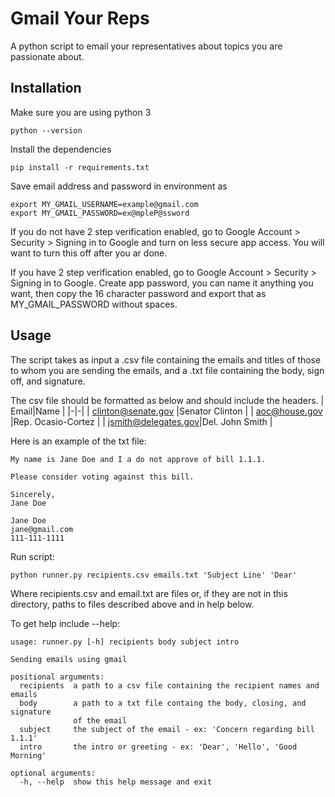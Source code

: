 # Gmail Your Reps

A python script to email your representatives about topics you are passionate about.

## Installation
Make sure you are using python 3
```
python --version
```
Install the dependencies
```
pip install -r requirements.txt
```
Save email address and password in environment as
```
export MY_GMAIL_USERNAME=example@gmail.com
export MY_GMAIL_PASSWORD=ex@mpleP@ssword
```
If you do not have 2 step verification enabled, go to Google Account > Security > Signing in to Google and turn on less secure app access. You will want to turn this off after you ar done. 

If you have 2 step verification enabled, go to Google Account > Security > Signing in to Google. Create app password, you can name it anything you want, then copy the 16 character password and export that as MY_GMAIL_PASSWORD without spaces.

## Usage
The script takes as input a .csv file containing the emails and titles of those to whom you are sending the emails, and a .txt file containing the body, sign off, and signature. 

The csv file should be formatted as below and should include the headers. 
| Email|Name |
|-|-|
| clinton@senate.gov  |Senator Clinton    |
| aoc@house.gov       |Rep. Ocasio-Cortez |
| jsmith@delegates.gov|Del. John Smith    |

Here is an example of the txt file:
```text
My name is Jane Doe and I a do not approve of bill 1.1.1.

Please consider voting against this bill.

Sincerely,
Jane Doe

Jane Doe
jane@gmail.com
111-111-1111
```

Run script:
```
python runner.py recipients.csv emails.txt 'Subject Line' 'Dear'
```
Where recipients.csv and email.txt are files or, if they are not in this directory, paths to files described above and in help below.

To get help include --help:
```
usage: runner.py [-h] recipients body subject intro

Sending emails using gmail

positional arguments:
  recipients  a path to a csv file containing the recipient names and emails
  body        a path to a txt file containg the body, closing, and signature
              of the email
  subject     the subject of the email - ex: 'Concern regarding bill 1.1.1'
  intro       the intro or greeting - ex: 'Dear', 'Hello', 'Good Morning'

optional arguments:
  -h, --help  show this help message and exit
```


